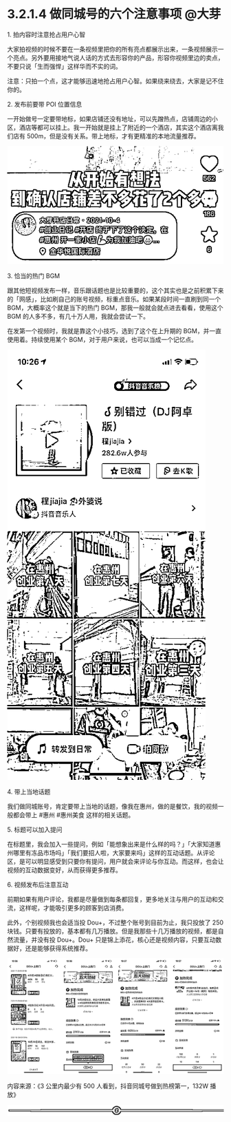 # 3.2.1.4 做同城号的六个注意事项 @大芽

1\. 拍内容时注意抢占用户心智

大家拍视频的时候不要在一条视频里把你的所有亮点都展示出来，一条视频展示一个亮点。另外要用接地气说人话的方式去形容你的产品，形容你视频里边的卖点，不要只说「生而强悍」这样华而不实的词。

注意：只拍一个点，这才能够迅速地抢占用户心智。如果绕来绕去，大家是记不住你的。

2\. 发布前要带 POI 位置信息

一开始做号一定要带地标，如果店铺还没有地址，可以先蹭热点，店铺周边的小区，酒店等都可以挂上。我一开始就是挂上了附近的一个酒店，其实这个酒店离我们店有 500m，但是没有关系。带上地标，才有更精准的本地流量推荐。

![](img/83630cbb54a4f0356f33fc5cf0aa0847.png)

3\. 恰当的热门 BGM

跟其他短视频发布一样，音乐跟话题也是比较重要的，这个其实也是之前积累下来的「网感」，比如刷自己的账号视频，标重点音乐。如果某段时间一直刷到同一个 BGM，大概率这个就是当下的热门 BGM，那我一般就会就点进去看看，使用这个 BGM 的人多不多，有几十万人用，我就会尝试一下。

在发第一个视频时，我就是靠这个小技巧，选到了这个在上升期的 BGM，并一直使用着。持续使用某个 BGM，对于用户来说，也可以当成一个记忆点。

![](img/275f0053cc84e6685831a72a534ed922.png)

4\. 带上当地话题

我们做同城账号，肯定要带上当地的话题，像我在惠州，做的是餐饮，我的视频一般都会带上 #惠州 #惠州美食 这样的相关话题。

5\. 标题可以加入提问

在标题里，我会加入一些提问，例如「能想象出来是什么样的吗？」「大家知道惠州哪里有冻品市场吗」「我们要招人啦，大家要来吗」这样的互动话题。从评论区，是可以明显感受到只要你有提问，用户就会来评论与你互动。而这样，也会让视频的互动数据变好，从而获得更多推荐。

6\. 视频发布后注意互动

前期如果有用户评论，我都是尽量做到每条都回复，更多地关注与用户的互动和交流，这样呢，才能吸引更多的顾客到店消费。

此外，个别视频我也会适当投 Dou+，不过整个账号到目前为止，我只投放了 250 块钱。只要有投放的，基本都有几万播放。但是我那些十几万播放的视频，都是自然流量，并没有投 Dou+。Dou+ 只是锦上添花，核心还是视频内容，只要互动数据好，还是能够获得系统推荐。

![](img/11060220c41dbcca4a3aa88d2d1b3265.png)

内容来源：《3 公里内最少有 500 人看到，抖音同城号做到热榜第一，132W 播放》

![](img/70c086163efe63c67f3a76278afd7895.png)